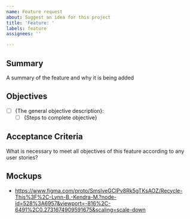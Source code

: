 ```yaml
---
name: Feature request
about: Suggest an idea for this project
title: 'Feature: '
labels: feature
assignees: ''

---
```


## Summary
A summary of the feature and why it is being added

## Objectives
- [ ] {The general objective description}: 
  - [ ] {Steps to complete objective}

## Acceptance Criteria
What is necessary to meet all objectives of this feature according to any user stories?

## Mockups
- https://www.figma.com/proto/SmslveGClPv8Rk5gTKsAOZ/Recycle-This%3F%2C-Lynn-B.-Kendra-M.?node-id=528%3A6957&viewport=-816%2C-6491%2C0.2731674909591675&scaling=scale-down

